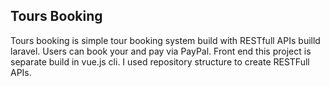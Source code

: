 ## Tours Booking

Tours booking is simple tour booking system build with RESTfull APIs builld laravel.
Users can book your and pay via PayPal. Front end this project is separate build in vue.js
cli. I used repository structure to create RESTFull APIs.
